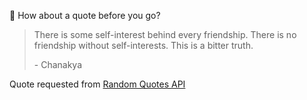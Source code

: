 📣 How about a quote before you go?

> There is some self-interest behind every friendship. There is no friendship without self-interests. This is a bitter truth.
>
> <p>- Chanakya</p>

Quote requested from [Random Quotes API](https://github.com/lukePeavey/quotable)
